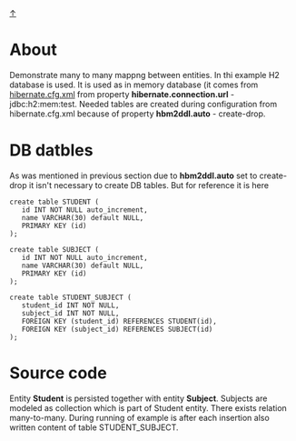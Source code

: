 [&#8593;](../README.md)

# About
Demonstrate many to many mappng between entities.
In thi example H2 database is used. It is used as in memory database (it comes from
[hibernate.cfg.xml](src/main/resource/hibernate.cfg.xml) from property __hibernate.connection.url__ - jdbc:h2:mem:test.
Needed tables are created during configuration from hibernate.cfg.xml because of property 
__hbm2ddl.auto__ - create-drop. 

# DB datbles

As was mentioned in previous section due to __hbm2ddl.auto__ set to create-drop it isn't necessary to create DB
 tables. But for reference it is here
```roomsql
create table STUDENT (
   id INT NOT NULL auto_increment,
   name VARCHAR(30) default NULL,
   PRIMARY KEY (id)
);

create table SUBJECT (
   id INT NOT NULL auto_increment,
   name VARCHAR(30) default NULL,
   PRIMARY KEY (id)
);

create table STUDENT_SUBJECT (
   student_id INT NOT NULL,
   subject_id INT NOT NULL,
   FOREIGN KEY (student_id) REFERENCES STUDENT(id),
   FOREIGN KEY (subject_id) REFERENCES SUBJECT(id)
);
```

# Source code
Entity __Student__ is persisted together with entity __Subject__. Subjects are modeled as collection which is part of
 Student entity. There exists relation many-to-many. During running of example is after each insertion also written
  content of table STUDENT_SUBJECT.